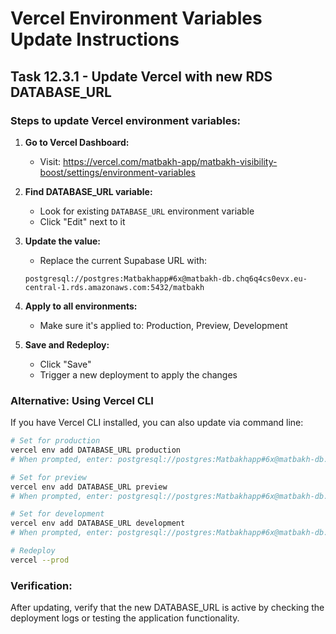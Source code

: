 # Vercel Environment Variables Update Instructions

## Task 12.3.1 - Update Vercel with new RDS DATABASE_URL

### Steps to update Vercel environment variables:

1. **Go to Vercel Dashboard:**
   - Visit: https://vercel.com/matbakh-app/matbakh-visibility-boost/settings/environment-variables

2. **Find DATABASE_URL variable:**
   - Look for existing `DATABASE_URL` environment variable
   - Click "Edit" next to it

3. **Update the value:**
   - Replace the current Supabase URL with:
   ```
   postgresql://postgres:Matbakhapp#6x@matbakh-db.chq6q4cs0evx.eu-central-1.rds.amazonaws.com:5432/matbakh
   ```

4. **Apply to all environments:**
   - Make sure it's applied to: Production, Preview, Development

5. **Save and Redeploy:**
   - Click "Save"
   - Trigger a new deployment to apply the changes

### Alternative: Using Vercel CLI

If you have Vercel CLI installed, you can also update via command line:

```bash
# Set for production
vercel env add DATABASE_URL production
# When prompted, enter: postgresql://postgres:Matbakhapp#6x@matbakh-db.chq6q4cs0evx.eu-central-1.rds.amazonaws.com:5432/matbakh

# Set for preview
vercel env add DATABASE_URL preview
# When prompted, enter: postgresql://postgres:Matbakhapp#6x@matbakh-db.chq6q4cs0evx.eu-central-1.rds.amazonaws.com:5432/matbakh

# Set for development
vercel env add DATABASE_URL development
# When prompted, enter: postgresql://postgres:Matbakhapp#6x@matbakh-db.chq6q4cs0evx.eu-central-1.rds.amazonaws.com:5432/matbakh

# Redeploy
vercel --prod
```

### Verification:
After updating, verify that the new DATABASE_URL is active by checking the deployment logs or testing the application functionality.
